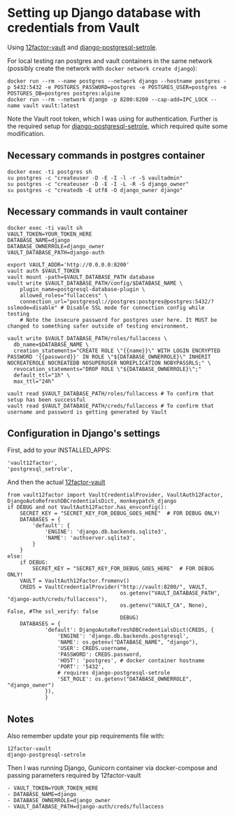 # Setting up Django database with credentials from Vault
Using [12factor-vault](https://github.com/jdelic/12factor-vault/) and [django-postgresql-setrole](https://github.com/jdelic/django-postgresql-setrole).

For local testing ran postgres and vault containers in the same network (possibly create the network with `docker network create django`):
```
docker run --rm --name postgres --network django --hostname postgres -p 5432:5432 -e POSTGRES_PASSWORD=postgres -e POSTGRES_USER=postgres -e POSTGRES_DB=postgres postgres:alpine
docker run --rm --network django -p 8200:8200 --cap-add=IPC_LOCK --name vault vault:latest
```
Note the Vault root token, which I was using for authentication.
Further is the required setup for [django-postgresql-setrole](https://github.com/jdelic/django-postgresql-setrole), which required quite some modification.

## Necessary commands in postgres container
```
docker exec -ti postgres sh
su postgres -c "createuser -D -E -I -l -r -S vaultadmin"
su postgres -c "createuser -D -E -I -L -R -S django_owner"
su postgres -c "createdb -E utf8 -O django_owner django"
```
## Necessary commands in vault container
```
docker exec -ti vault sh
VAULT_TOKEN=YOUR_TOKEN_HERE
DATABASE_NAME=django
DATABASE_OWNERROLE=django_owner
VAULT_DATABASE_PATH=django-auth

export VAULT_ADDR='http://0.0.0.0:8200'
vault auth $VAULT_TOKEN
vault mount -path=$VAULT_DATABASE_PATH database
vault write $VAULT_DATABASE_PATH/config/$DATABASE_NAME \
    plugin_name=postgresql-database-plugin \
    allowed_roles="fullaccess" \
    connection_url="postgresql://postgres:postgres@postgres:5432/?sslmode=disable" # Disable SSL mode for connection config while testing
    # Note the insecure password for postgres user here. It MUST be changed to something safer outside of testing environment.

vault write $VAULT_DATABASE_PATH/roles/fullaccess \
  db_name=$DATABASE_NAME \
  creation_statements="CREATE ROLE \"{{name}}\" WITH LOGIN ENCRYPTED PASSWORD '{{password}}' IN ROLE \"${DATABASE_OWNERROLE}\" INHERIT NOCREATEROLE NOCREATEDB NOSUPERUSER NOREPLICATION NOBYPASSRLS;" \
  revocation_statements="DROP ROLE \"${DATABASE_OWNERROLE}\";"
  default_ttl="1h" \
  max_ttl="24h"

vault read $VAULT_DATABASE_PATH/roles/fullaccess # To confirm that setup has been successful
vault read $VAULT_DATABASE_PATH/creds/fullaccess # To confirm that username and password is getting generated by Vault
```

## Configuration in Django's settings
First, add to your INSTALLED_APPS:
```
'vault12factor',
'postgresql_setrole',
```
And then the actual [12factor-vault](https://github.com/jdelic/12factor-vault/)
```
from vault12factor import VaultCredentialProvider, VaultAuth12Factor, DjangoAutoRefreshDBCredentialsDict, monkeypatch_django
if DEBUG and not VaultAuth12Factor.has_envconfig():
    SECRET_KEY = "SECRET_KEY_FOR_DEBUG_GOES_HERE"  # FOR DEBUG ONLY!
    DATABASES = {
        'default': {
            'ENGINE': 'django.db.backends.sqlite3',
            'NAME': 'authserver.sqlite3',
        }
    }
else:
    if DEBUG:
        SECRET_KEY = "SECRET_KEY_FOR_DEBUG_GOES_HERE"  # FOR DEBUG ONLY!
    VAULT = VaultAuth12Factor.fromenv()
    CREDS = VaultCredentialProvider("http://vault:8200/", VAULT,
                                    os.getenv("VAULT_DATABASE_PATH", "django-auth/creds/fullaccess"),
                                    os.getenv("VAULT_CA", None), False, #The ssl_verify: false
                                    DEBUG)
    DATABASES = {
            'default': DjangoAutoRefreshDBCredentialsDict(CREDS, {
                'ENGINE': 'django.db.backends.postgresql',
                'NAME': os.getenv("DATABASE_NAME", "django"),
                'USER': CREDS.username,
                'PASSWORD': CREDS.password,
                'HOST': 'postgres', # docker container hostname
                'PORT': '5432',
                # requires django-postgresql-setrole
                'SET_ROLE': os.getenv("DATABASE_OWNERROLE", "django_owner")
            }),
            }
```

## Notes
Also remember update your pip requirements file with:
```
12factor-vault
django-postgresql-setrole
```

Then I was running Django, Gunicorn container via docker-compose and passing parameters required by 12factor-vault
```
- VAULT_TOKEN=YOUR_TOKEN_HERE
- DATABASE_NAME=django
- DATABASE_OWNERROLE=django_owner
- VAULT_DATABASE_PATH=django-auth/creds/fullaccess
```